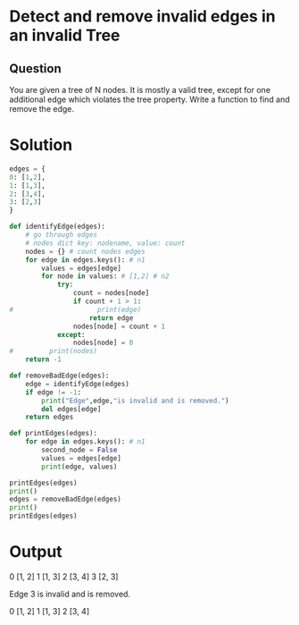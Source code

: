 # Detect and remove invalid edges in an invalid Tree

## Question

You are given a tree of N nodes. It is mostly a valid tree, except for one
additional edge which violates the tree property. Write a function to find and
remove the edge.

# Solution
```python
edges = {
0: [1,2],
1: [1,3],
2: [3,4],
3: [2,3]
}

def identifyEdge(edges):
    # go through edges
    # nodes dict key: nodename, value: count
    nodes = {} # count nodes edges
    for edge in edges.keys(): # n1
        values = edges[edge]
        for node in values: # [1,2] # n2
            try:
                count = nodes[node]
                if count + 1 > 1:
#                     print(edge)
                    return edge
                nodes[node] = count + 1
            except:
                nodes[node] = 0
#         print(nodes)
    return -1

def removeBadEdge(edges):
    edge = identifyEdge(edges)
    if edge != -1:
        print("Edge",edge,"is invalid and is removed.")
        del edges[edge]
    return edges

def printEdges(edges):
    for edge in edges.keys(): # n1
        second_node = False
        values = edges[edge]
        print(edge, values)

printEdges(edges)
print()
edges = removeBadEdge(edges)
print()
printEdges(edges)
```

# Output

0 [1, 2]
1 [1, 3]
2 [3, 4]
3 [2, 3]

Edge 3 is invalid and is removed.

0 [1, 2]
1 [1, 3]
2 [3, 4]
